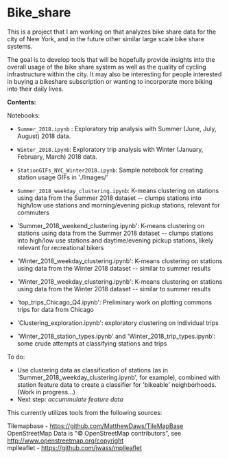 # Bike_share

This is a project that I am working on that analyzes bike share data for the city of New York, and in the future other similar large scale bike share systems. 

The goal is to develop tools that will be hopefully provide insights into the overall usage of the bike share system as well as the quality of cycling infrastructure within the city. It may also be interesting for people interested in buying a bikeshare subscription or wanting to incorporate more biking into their daily lives.

**Contents:** 

Notebooks: 

* `Summer_2018.ipynb` : Exploratory trip analysis with Summer (June, July, August) 2018 data.  
* `Winter_2018.ipynb`: Exploratory trip analysis with Winter (January, February, March) 2018 data.   
* `StationGIFs_NYC_Winter2018.ipynb`: Sample notebook for creating station usage GIFs in './Images/' 

* `Summer_2018_weekday_clustering.ipynb`: K-means clustering on stations using data from the Summer 2018 dataset -- clumps stations into high/low use stations and morning/evening pickup stations, relevant for commuters  
* 'Summer_2018_weekend_clustering.ipynb': K-means clustering on stations using data from the Summer 2018 dataset -- clumps stations into high/low use stations and daytime/evening pickup stations, likely relevant for recreational bikers  
* 'Winter_2018_weekday_clustering.ipynb': K-means clustering on stations using data from the Winter 2018 dataset -- similar to summer results  
* 'Winter_2018_weekday_clustering.ipynb': K-means clustering on stations using data from the Winter 2018 dataset -- similar to summer results  

* 'top_trips_Chicago_Q4.ipynb': Preliminary work on plotting commons trips for data from Chicago
* 'Clustering_exploration.ipynb': exploratory clustering on individual trips
* 'Winter_2018_station_types.ipynb' and 'Winter_2018_trip_types.ipynb': some crude attempts at classifying stations and trips

To do: 

* Use clustering data as classification of stations (as in 'Summer_2018_weekday_clustering.ipynb', for example), combined with station feature data to create a classifier for 'bikeable' neighborhoods. (Work in progress...) 
* Next step: _accummulate feature data_




This currently utilizes tools from the following sources:

Tilemapbase - https://github.com/MatthewDaws/TileMapBase  
OpenStreetMap Data is "© OpenStreetMap contributors”, see http://www.openstreetmap.org/copyright  
mplleaflet - https://github.com/jwass/mplleaflet  

